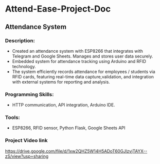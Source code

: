 # Attend-Ease-Project-Doc
## Attendance System

### Description:
- Created an attendance system with ESP8266 that integrates with Telegram and Google Sheets. Manages and stores user data securely.
- Embedded system for attendance tracking using Arduino and RFID technology.
- The system efficiently records attendance for employees / students via RFID cards, featuring real-time data capture,validation, and integration with external systems for reporting and analysis.

### Programming Skills:
- HTTP communication, API integration, Arduino IDE.
### Tools: 
- ESP8266, RFID sensor, Python Flask, Google Sheets API
### Project Video link
https://drive.google.com/file/d/1xw2QHZ5W14H5ADoT60GJlzvjTAYX--zS/view?usp=sharing

